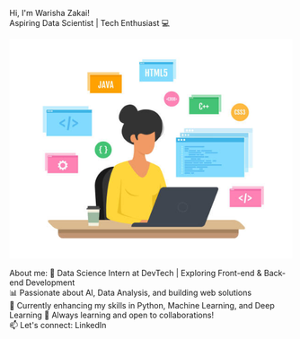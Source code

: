 Hi, I'm Warisha Zakai!  
Aspiring Data Scientist | Tech Enthusiast 💻


![My Profile Picture](image.jpg)


About me:
🌟 Data Science Intern at DevTech | Exploring Front-end & Back-end Development  
📊 Passionate about AI, Data Analysis, and building web solutions  
🚀 Currently enhancing my skills in Python, Machine Learning, and Deep Learning 
🌱 Always learning and open to collaborations!  
📫 Let's connect: LinkedIn  
